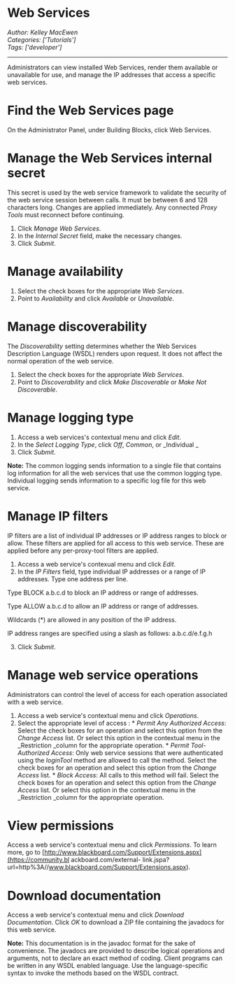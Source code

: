 # Web Services
*Author: Kelley MacEwen*  
*Categories: ['Tutorials']*  
*Tags: ['developer']*  
<hr />
Administrators can view installed Web Services, render them available or
unavailable for use, and manage the IP addresses that access a specific web
services.

# Find the Web Services page

On the Administrator Panel, under Building Blocks, click Web Services.

# Manage the Web Services internal secret

This secret is used by the web service framework to validate the security of
the web service session between calls. It must be between 6 and 128 characters
long. Changes are applied immediately. Any connected _Proxy Tools_ must
reconnect before continuing.

  1. Click _Manage Web Services_.
  2. In the _Internal Secret_ field, make the necessary changes.
  3. Click _Submit_.

# Manage availability

  1. Select the check boxes for the appropriate _Web Services_.
  2. Point to _Availability_ and click _Available_ or _Unavailable_.

# Manage discoverability

The _Discoverability_ setting determines whether the Web Services Description
Language (WSDL) renders upon request. It does not affect the normal operation
of the web service.

  1. Select the check boxes for the appropriate _Web Services_.
  2. Point to _Discoverability_ and click _Make Discoverable_ or _Make Not Discoverable_.

# Manage logging type

  1. Access a web services's contextual menu and click _Edit_.
  2. In the _Select Logging Type_, click _Off_, _Common_, or _Individual _
  3. Click _Submit_.

**Note:** The common logging sends information to a single file that contains log information for all the web services that use the common logging type. Individual logging sends information to a specific log file for this web service.

# Manage IP filters

IP filters are a list of individual IP addresses or IP address ranges to block
or allow. These filters are applied for all access to this web service. These
are applied before any per-proxy-tool filters are applied.

  1. Access a web service's contexual menu and click _Edit_.
  2. In the _IP Filters_ field, type individual IP addresses or a range of IP addresses. Type one address per line.

Type BLOCK a.b.c.d to block an IP address or range of addresses.

Type ALLOW a.b.c.d to allow an IP address or range of addresses.

Wildcards (*) are allowed in any position of the IP address.

IP address ranges are specified using a slash as follows: a.b.c.d/e.f.g.h

  3. Click _Submit_.

# Manage web service operations

Administrators can control the level of access for each operation associated
with a web service.

  1. Access a web service's contextual menu and click _Operations_.
  2. Select the appropriate level of access :
    * _Permit Any Authorized Access_: Select the check boxes for an operation and select this option from the _Change Access_ list. Or select this option in the contextual menu in the _Restriction _column for the appropriate operation.
    * _Permit Tool-Authorized Access_: Only web service sessions that were authenticated using the _loginTool_ method are allowed to call the method. Select the check boxes for an operation and select this option from the _Change Access_ list.
    * _Block Access_: All calls to this method will fail. Select the check boxes for an operation and select this option from the _Change Access_ list. Or select this option in the contextual menu in the _Restriction _column for the appropriate operation.

# View permissions

Access a web service's contextual menu and click _Permissions_. To learn more,
go to [http://www.blackboard.com/Support/Extensions.aspx](https://community.bl
ackboard.com/external-
link.jspa?url=http%3A//www.blackboard.com/Support/Extensions.aspx).

# Download documentation

Access a web service's contextual menu and click _Download Documentation_.
Click _OK_ to download a ZIP file containing the javadocs for this web
service.

**Note:** This documentation is in the javadoc format for the sake of convenience. The javadocs are provided to describe logical operations and arguments, not to declare an exact method of coding. Client programs can be written in any WSDL enabled language. Use the language-specific syntax to invoke the methods based on the WSDL contract.

